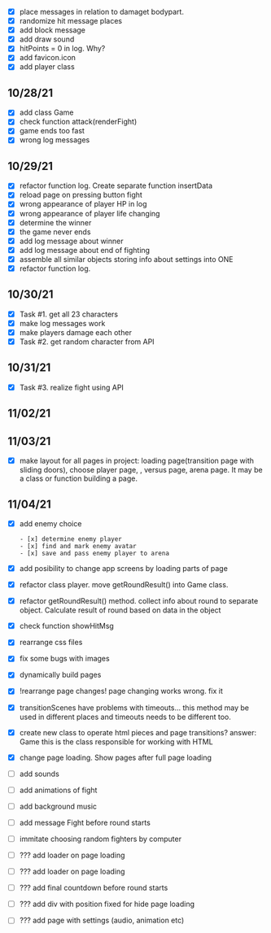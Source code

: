 - [x] place messages in relation to damaget bodypart.
- [x] randomize hit message places
- [x] add block message
- [x] add draw sound
- [x] hitPoints = 0 in log. Why?
- [x] add favicon.icon
- [x] add player class

## 10/28/21

- [x] add class Game
- [x] check function attack(renderFight)
- [x] game ends too fast
- [x] wrong log messages

## 10/29/21

- [x] refactor function log. Create separate function insertData
- [x] reload page on pressing button fight
- [x] wrong appearance of player HP in log
- [x] wrong appearance of player life changing
- [x] determine the winner
- [x] the game never ends
- [x] add log message about winner
- [x] add log message about end of fighting
- [x] assemble all similar objects storing info about settings into ONE
- [x] refactor function log.

## 10/30/21

- [x] Task #1. get all 23 characters
- [x] make log messages work
- [x] make players damage each other
- [x] Task #2. get random character from API

## 10/31/21

- [x] Task #3. realize fight using API
## 11/02/21
<!-- have to -->

## 11/03/21
- [x] make layout for all pages in project: loading page(transition page with sliding doors), choose player page, , versus  page, arena page. It may be a class or function building a page.
## 11/04/21

- [x] add enemy choice

      - [x] determine enemy player
      - [x] find and mark enemy avatar
      - [x] save and pass enemy player to arena

- [x] add posibility to change app screens by loading parts of page
- [x] refactor class player. move getRoundResult() into Game class.
- [x] refactor getRoundResult() method. collect info about round to separate object. Calculate result of round based on data in the   object
- [x] check function showHitMsg
- [x] rearrange css files
- [x] fix some bugs with images
- [x] dynamically build pages
- [x] !rearrange page changes! page changing works wrong. fix it


- [x] transitionScenes have problems with timeouts... this method may be used in different places and timeouts needs to be different too.
- [x] create new class to operate html pieces and page transitions? answer: Game this is the class responsible for working with HTML
- [x] change page loading. Show pages after full page loading

- [ ] add sounds
- [ ] add animations of fight
- [ ] add background music
- [ ] add message Fight before round starts
- [ ] immitate choosing random fighters by computer


- [ ] ??? add loader on page loading
- [ ] ??? add loader on page loading
- [ ] ??? add final countdown before round starts
- [ ] ??? add div with position fixed for hide page loading
- [ ] ??? add page with settings (audio, animation etc)




